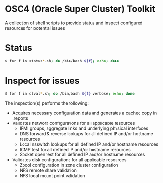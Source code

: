 # OSC4 (Oracle Super Cluster) Toolkit
A collection of shell scripts to provide status and inspect configured resources for potential issues

# Status
```sh
$ for f in status*.sh; do /bin/bash ${f}; echo; done
```

# Inspect for issues
```sh
$ for f in clval*.sh; do /bin/bash ${f} verbose; echo; done
```

The inspection(s) performs the following:
* Acquires necessary configuration data and generates a cached copy in .reports
* Validates network configurations for all applicable resources
  * IPMI groups, aggregate links and underlying physical interfaces
  * DNS forward & reverse lookups for all defined IP and/or hostname resources
  * Local nsswitch lookups for all defined IP and/or hostname resources
  * ICMP test for all defined IP and/or hostname resources
  * Socket open test for all defined IP and/or hostname resources
* Validates disk configurations for all applicable resources
  * Zpool configuration in zone cluster configuration
  * NFS remote share validation
  * NFS local mount point validation
